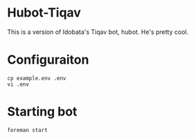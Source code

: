 # Hubot-Tiqav

This is a version of Idobata's Tiqav bot, hubot. He's pretty cool.

# Configuraiton

    cp example.env .env
    vi .env

# Starting bot

    foreman start

